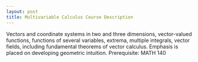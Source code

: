 ```yaml
---
layout: post
title: Multivariable Calculus Course Description
---
```

Vectors and coordinate systems in two and three dimensions, vector-valued functions, functions of several variables, extrema, multiple integrals, vector fields, including fundamental theorems of vector calculus. Emphasis is placed on developing geometric intuition. Prerequisite: MATH 140